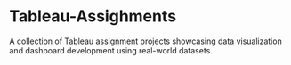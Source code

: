 # Tableau-Assighments
A collection of Tableau assignment projects showcasing data visualization and dashboard development using real-world datasets.
